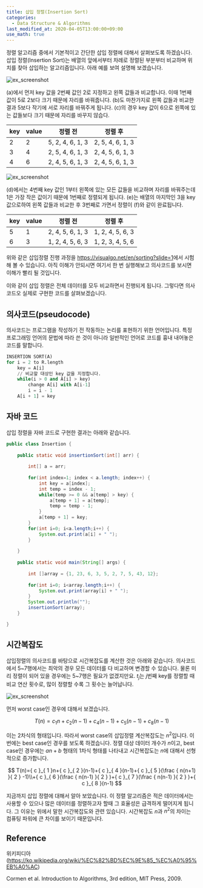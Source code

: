 ```yaml
---
title: 삽입 정렬(Insertion Sort)
categories: 
  - Data Structure & Algorithms
last_modified_at: 2020-04-05T13:00:00+09:00
use_math: true
---
```



정렬 알고리즘 중에서 기본적이고 간단한 삽입 정렬에 대해서 살펴보도록 하겠습니다. 삽입 정렬(Insertion Sort)는 배열의 앞에서부터 차례로 정렬된 부분부터 비교하며 위치를 찾아 삽입하는 알고리즘입니다. 아래 예를 보여 설명해 보겠습니다.


![ex_screenshot](https://i.imgur.com/JlOeSmH.png)


(a)에서 먼저 key 값을 2번째 값인 2로 지정하고 왼쪽 값들과 비교합니다. 이때 1번째 값이 5로 2보다 크기 때문에 자리를 바꿔줍니다. (b)도 마찬가지로 왼쪽 값들과 비교한 결과 5보다 작기에 서로 자리를 바꿔주게 됩니다. (c)의 경우 key 값이 6으로 왼쪽에 있는 값들보다 크기 때문에 자리를 바꾸지 않습다.


| key         | value         | 정렬 전       | 정렬 후        |
|----------------|----------------|----------------|----------------|
|       2         |      2          |   5, 2, 4, 6, 1, 3       |   2, 5, 4, 6, 1, 3   |
|       3         |      4          |   2, 5, 4, 6, 1, 3       |   2, 4, 5, 6, 1, 3   |
|       4         |      6          |   2, 4, 5, 6, 1, 3       |   2, 4, 5, 6, 1, 3   |


![ex_screenshot](https://i.imgur.com/Yrwd1fw.png)


(d)에서는 4번째 key 값인 1부터 왼쪽에 있는 모든 값들을 비교하며 자리를 바꿔주는데 1은 가장 작은 값이기 때문에 1번째로 정렬되게 됩니다. (e)는 배열의 마지막인 3을 key 값으로하여 왼쪽 값들과 비교한 후 3번째로 가면서 정렬이 (f)와 같이 완료됩니다.



| key         | value         | 정렬 전       | 정렬 후        |
|----------------|----------------|----------------|----------------|
|       5         |      1          |   2, 4, 5, 6, 1, 3       |   1, 2, 4, 5, 6, 3   |
|       6         |      3          |   1, 2, 4, 5, 6, 3       |   1, 2, 3, 4, 5, 6   |



위와 같은 삽입정렬 진행 과정을 <a href="https://visualgo.net/en/sorting?slide=1">https://visualgo.net/en/sorting?slide=1</a>에서 시험해 볼 수 있습니다. 아직 이해가 안되시면 여기서 한 번 실행해보고 의사코드를 보시면 이해가 빨리 될 것입니다.

이와 같이 삽입 정렬은 전체 데이터를 모두 비교하면서 진행되게 됩니다. 그렇다면 의사코드오 실제로 구현한 코드를 살펴보겠습니다.



## 의사코드(pseudocode)


의사코드는 프로그램을 작성하기 전 작동하는 논리를 표현하기 위한 언어입니다. 특정 프로그래밍 언어의 문법에 따라 쓴 것이 아니라 일반적인 언어로 코드를 흉내 내어놓은 코드를 말합니다.


```python
INSERTION SORT(A)
for i = 2 to R.length
	key = A[i]
    // 비교할 대상인 key 값을 지정합니다.
    while(i > 0 and A[i] > key)
		change A[i] with A[i-1]
        i = i - 1
    A[i + 1] = key
```



## 자바 코드


삽입 정렬을 자바 코드로 구현한 결과는 아래와 같습니다.

```java
public class Insertion {
	
	public static void insertionSort(int[] arr) {
		
		int[] a = arr;
		
		for(int index=1; index < a.length; index++) {
			int key = a[index];
			int temp = index - 1;
			while(temp >= 0 && a[temp] > key) {
				a[temp + 1] = a[temp];
				temp = temp - 1;
			}
			a[temp + 1] = key;
		}
		for(int i=0; i<a.length;i++) {
			System.out.print(a[i] + " ");
		}
		
	}
	
	public static void main(String[] args) {
		
		int []array = {1, 23, 6, 3, 5, 2, 7, 5, 43, 12};
		
		for(int i=0; i<array.length;i++) {
			System.out.print(array[i] + " ");
		}
		System.out.println("");
		insertionSort(array);
	}

}
```



## 시간복잡도


삽입정렬의 의사코드를 바탕으로 시간복잡도를 계산한 것은 아래와 같습니다. 의사코드에서 5~7행에서는 최악의 경우 모든 데이터를 다 비교하며 변경할 수 있습니다. 물론 미리 정렬이 되어 있을 경우에는 5~7행은 필요가 없겠지만요. $t_j$는 $j$번째 key를 정렬할 때 비교 연산 횟수로, 많이 정렬할 수록 그 횟수는 늘어납니다.


![ex_screenshot](https://i.imgur.com/iUaNqxd.png)


먼저 worst case인 경우에 대해서 보겠습니다.

$$T(n)={ c }_{ 1 }n+{ c }_{ 2 }(n-1)+{ c }_{ 4 }(n-1)+{ c }_{ 5 }(n-1)+{ c }_{ 8 }(n-1)$$

이는 2차식의 형태입니다. 따라서 worst case의 삽입정렬 계산복잡도는 $n^2$입니다. 이번에는 best case인 경우를 보도록 하겠습니다. 
정렬 대상 데이터 개수가 $n$이고, best case인 경우에는 $an+b$ 형태의 1차식 형태를 나타내고 시간복잡도는 $n$에 대해서 선형적으로 증가합니다.

$$
T(n)={ c }_{ 1 }n+{ c }_{ 2 }(n-1)+{ c }_{ 4 }(n-1)+{ c }_{ 5 }(\frac { n(n+1) }{ 2 } -1)\\+{ c }_{ 6 }(\frac { n(n-1) }{ 2 } )+{ c }_{ 7 }(\frac { n(n-1) }{ 2 } )+{ c }_{ 8 }(n-1)
$$

지금까지 삽입 정렬에 대해서 알아 보았습니다. 이 정렬 알고리즘은 적은 데이터에서는 사용할 수 있으나 많은 데이터를 정렬하고자 할때 그 효율성은 급격하게 떨어지게 됩니다. 그 이유는 위에서 말한 시간복잡도와 관련 있습니다. 시간복잡도 $n$과 $n^2$의 차이는 컴퓨팅 파워에 큰 차이를 보이기 때문입니다.



## Reference

위키피디아(<a href="https://ko.wikipedia.org/wiki/%EC%82%BD%EC%9E%85_%EC%A0%95%EB%A0%AC">https://ko.wikipedia.org/wiki/%EC%82%BD%EC%9E%85_%EC%A0%95%EB%A0%AC)</a>

Cormen et al. Introduction to Algorithms, 3rd edition, MIT Press, 2009.

